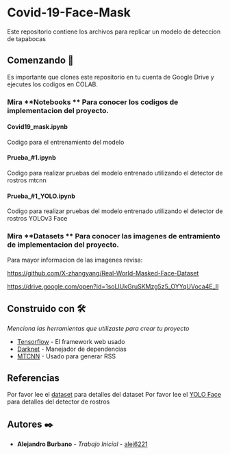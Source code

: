 # Covid-19-Face-Mask

Este repositorio contiene los archivos para replicar un modelo de deteccion de tapabocas 

## Comenzando 🚀
Es importante que clones este repositorio en tu cuenta de Google Drive y ejecutes los codigos en COLAB.

### Mira **Notebooks **  Para conocer los codigos de implementacion del proyecto.


#### Covid19_mask.ipynb

Codigo para el entrenamiento del modelo 

#### Prueba_#1.ipynb

Codigo para realizar pruebas del modelo entrenado  utilizando el detector de rostros mtcnn 


#### Prueba_#1_YOLO.ipynb

Codigo para realizar pruebas del modelo entrenado  utilizando el detector de rostros YOLOv3 Face

### Mira **Datasets **  Para conocer las imagenes de entramiento  de implementacion del proyecto.

Para mayor informacion de las imagenes revisa:

https://github.com/X-zhangyang/Real-World-Masked-Face-Dataset

https://drive.google.com/open?id=1soLIUkGruSKMzg5z5_OYYqUVoca4E_lI
 

## Construido con 🛠️

_Menciona las herramientas que utilizaste para crear tu proyecto_

* [Tensorflow](https://www.tensorflow.org/) - El framework web usado
* [Darknet](https://github.com/pjreddie/darknet) - Manejador de dependencias
* [MTCNN](https://pypi.org/project/torch-mtcnn/) - Usado para generar RSS

## Referencias

Por favor lee el [dataset](https://github.com/X-zhangyang/Real-World-Masked-Face-Dataset) para detalles del dataset
Por favor lee el [YOLO Face](https://mspritu.github.io/research/YOLOv3-Face) para detalles del detector de rostros 


## Autores ✒️

* **Alejandro Burbano** - *Trabajo Inicial* - [alej6221](https://github.com/alej6221)

